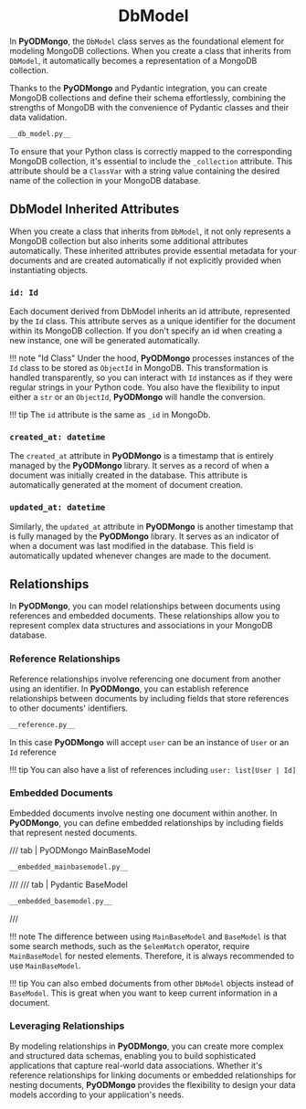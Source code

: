 # <center>DbModel</center>

In **PyODMongo**, the `DbModel` class serves as the foundational element for modeling MongoDB collections. When you create a class that inherits from `DbModel`, it automatically becomes a representation of a MongoDB collection.

Thanks to the **PyODMongo** and Pydantic integration, you can create MongoDB collections and define their schema effortlessly, combining the strengths of MongoDB with the convenience of Pydantic classes and their data validation.

```python
__db_model.py__
```

To ensure that your Python class is correctly mapped to the corresponding MongoDB collection, it's essential to include the `_collection` attribute. This attribute should be a `ClassVar` with a string value containing the desired name of the collection in your MongoDB database.

## DbModel Inherited Attributes

When you create a class that inherits from `DbModel`, it not only represents a MongoDB collection but also inherits some additional attributes automatically. These inherited attributes provide essential metadata for your documents and are created automatically if not explicitly provided when instantiating objects.

### `id: Id`

Each document derived from DbModel inherits an id attribute, represented by the `Id` class. This attribute serves as a unique identifier for the document within its MongoDB collection. If you don't specify an id when creating a new instance, one will be generated automatically.

!!! note "Id Class"
    Under the hood, **PyODMongo** processes instances of the `Id` class to be stored as `ObjectId` in MongoDB. This transformation is handled transparently, so you can interact with `Id` instances as if they were regular strings in your Python code. You also have the flexibility to input either a `str` or an `ObjectId`, **PyODMongo** will handle the conversion.

!!! tip
    The `id` attribute is the same as `_id` in MongoDb.

### `created_at: datetime`

The `created_at` attribute in **PyODMongo** is a timestamp that is entirely managed by the **PyODMongo** library. It serves as a record of when a document was initially created in the database. This attribute is automatically generated at the moment of document creation.

### `updated_at: datetime`

Similarly, the `updated_at` attribute in **PyODMongo** is another timestamp that is fully managed by the **PyODMongo** library. It serves as an indicator of when a document was last modified in the database. This field is automatically updated whenever changes are made to the document.

## Relationships

In **PyODMongo**, you can model relationships between documents using references and embedded documents. These relationships allow you to represent complex data structures and associations in your MongoDB database.

### Reference Relationships

Reference relationships involve referencing one document from another using an identifier. In **PyODMongo**, you can establish reference relationships between documents by including fields that store references to other documents' identifiers.

```python hl_lines="15"
__reference.py__
```

In this case **PyODMongo** will accept `user` can be an instance of `User` or an `Id` reference

!!! tip
    You can also have a list of references including `user: list[User | Id]`

### Embedded Documents

Embedded documents involve nesting one document within another. In **PyODMongo**, you can define embedded relationships by including fields that represent nested documents.

/// tab | PyODMongo MainBaseModel
```python hl_lines="5"
__embedded_mainbasemodel.py__
```
///
/// tab | Pydantic BaseModel
```python hl_lines="6"
__embedded_basemodel.py__
```
///

!!! note
    The difference between using `MainBaseModel` and `BaseModel` is that some search methods, such as the `$elemMatch` operator, require `MainBaseModel` for nested elements. Therefore, it is always recommended to use `MainBaseModel`.

!!! tip
    You can also embed documents from other `DbModel` objects instead of `BaseModel`. This is great when you want to keep current information in a document.

### Leveraging Relationships

By modeling relationships in **PyODMongo**, you can create more complex and structured data schemas, enabling you to build sophisticated applications that capture real-world data associations. Whether it's reference relationships for linking documents or embedded relationships for nesting documents, **PyODMongo** provides the flexibility to design your data models according to your application's needs.